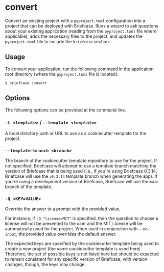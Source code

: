 # convert

Convert an existing project with a `pyproject.toml` configuration into a
project that can be deployed with Briefcase. Runs a wizard to ask
questions about your existing application (reading from the
`pyproject.toml` file where applicable), adds the necessary files to the
project, and updates the `pyproject.toml` file to include the
`briefcase` section.

## Usage

To convert your application, run the following command in the
application root directory (where the `pyproject.toml` file is located):

```console
$ briefcase convert
```

## Options

The following options can be provided at the command line.

### `-t <template>` / `--template <template>`

A local directory path or URL to use as a cookiecutter template for the
project.

### `--template-branch <branch>`

The branch of the cookiecutter template repository to use for the
project. If not specified, Briefcase will attempt to use a template
branch matching the version of Briefcase that is being used (i.e., if
you're using Briefcase 0.3.14, Briefcase will use the `v0.3.14` template
branch when generating the app). If you're using a development version
of Briefcase, Briefcase will use the `main` branch of the template.

### `-Q <KEY=VALUE>`

Override the answer to a prompt with the provided value.

For instance, if `-Q "license=MIT"` is specified, then the question to
choose a license will not be presented to the user and the MIT License
will be automatically used for the project. When used in conjunction
with `--no-input`, the provided value overrides the default answer.

The expected keys are specified by the cookiecutter template being used
to create a new project (the same cookiecutter template is used here).
Therefore, the set of possible keys is not listed here but should be
expected to remain consistent for any specific version of Briefcase;
with version changes, though, the keys may change.
